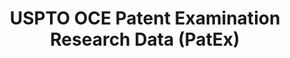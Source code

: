 ---
layout: default
bigquery: https://console.cloud.google.com/bigquery?p=patents-public-data&d=uspto_oce_pair&page=dataset
citation: 'Graham, S. Marco, A., and Miller, A. (2015). “The USPTO Patent Examination
  Research Dataset: A Window on the Process of Patent Examination.”'
contributors: Graham, S. Marco, A., Miller, A.
cost: None
description: The latest version of PatEx (referred to below as the 2020 release) contains
  detailed information on nearly 11.9 million publicly-viewable provisional and non-provisional
  patent applications to the USPTO and over 4.6 million Patent Cooperation Treaty
  (PCT) applications. It is based on data that OCE downloaded from the Patent Examination
  Data System (PEDS) in April, 2021. The PEDS data are sourced from Public PAIR. The
  first time that OCE used PEDS as the basis of PatEx was for the 2019 release. We
  took the PEDS data and organized it into the familiar PatEx data files, which are
  based on the organization of the Public PAIR portal. The data files include information
  on each application’s characteristics, prosecution history, continuation history,
  claims of foreign priority, patent term adjustment history, publication history,
  and correspondence address information.
documentation: 'For the 2019 and later releases, new technical documentation is available
  https://www.uspto.gov/sites/default/files/documents/PatEx-2019-Technical-Doc.pdf


  A document describing the 2014-2017 data sets is available and can be cited as:
  Graham, Stuart J.H. and Marco, Alan C. and Miller, Richard, The USPTO Patent Examination
  Research Dataset: A Window on the Process of Patent Examination (November 30, 2015).
  Available at SSRN: https://ssrn.com/abstract=2702637.'
last_edit: Mon, 04 Apr 2022 19:06:22 GMT
location: https://www.uspto.gov/ip-policy/economic-research/research-datasets/patent-examination-research-dataset-public-pair
maintained_by: EconomicsData@uspto.gov
related_publications: https://ssrn.com/abstract=29956744, https://ssrn.com/abstract=2702637
schema_fields: '[''abandon_date'', ''appl_status_code'', ''recorded_date'', ''status_code'',
  ''inventor_name_last'', ''correspondence_country_code'', ''inventor_name_first'',
  ''correspondence_city'', ''inventor_country_name'', ''invention_title'', ''confirm_number'',
  ''aia_first_to_file'', ''small_entity_indicator'', ''wipo_pub_number'', ''parent_application_number'',
  ''foreign_parent_id'', ''inventor_address_type'', ''inventor_name_middle'', ''examiner_art_unit'',
  ''patent_issue_date'', ''child_filing_date'', ''correspondence_country_name'', ''event_description'',
  ''status_description'', ''invention_subject_matter'', ''parent_country'', ''file_location'',
  ''uspc_subclass'', ''application_number_pair'', ''earliest_pgpub_date'', ''earliest_pgpub_number'',
  ''correspondence_region_code'', ''child_application_number'', ''examiner_name_middle'',
  ''file_location_date'', ''correspondence_name_line_2'', ''correspondence_postal_code'',
  ''application_number'', ''inventor_region_code'', ''parent_filing_date'', ''parent_country_code'',
  ''patent_number'', ''wipo_pub_date'', ''correspondence_region_name'', ''correspondence_street_line_1'',
  ''event_code'', ''disposal_type'', ''inventor_country_code'', ''examiner_name_first'',
  ''examiner_name_last'', ''examiner_id'', ''correspondence_street_line_2'', ''uspc_class'',
  ''appl_status_date'', ''correspondence_name_line_1'', ''application_type'', ''sequence_number'',
  ''foreign_parent_date'', ''continuation_type'', ''customer_number'', ''inventor_rank'',
  ''atty_docket_number'', ''filing_date'']'
shortname: patex
tags:
- patents
- legal
- history
terms_of_use: 'USPTO’s online databases are not designed or intended to be a source
  for bulk downloads of USPTO data when accessed through the website’s interfaces.
  Individuals, companies, IP addresses, or blocks of IP addresses who, in effect,
  deny or decrease service by generating unusually high numbers of database accesses
  (searches, pages, or hits), whether generated manually or in an automated fashion,
  may be denied access to USPTO servers without notice.


  Bulk data products may be separately obtained from the USPTO, either for free or
  at the cost of dissemination. For details, see information on Electronic Bulk Data
  Products: https://www.uspto.gov/learning-and-resources/electronic-bulk-data-products'
title: USPTO OCE Patent Examination Research Data (PatEx)
uuid: 4342caa7-23af-420c-b2f6-6088f133df6a
---